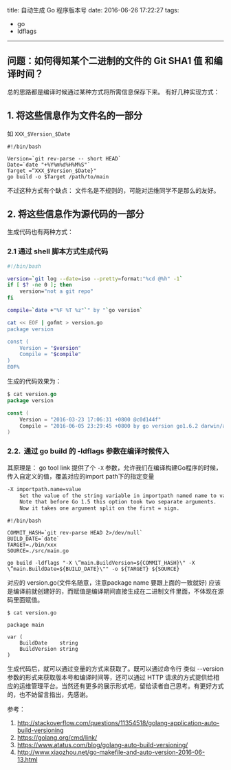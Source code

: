 title: 自动生成 Go 程序版本号
date: 2016-06-26 17:22:27
tags:
- go
- ldflags
---


## 问题：如何得知某个二进制的文件的 Git SHA1 值 和编译时间？ 

总的思路都是编译时候通过某种方式将所需信息保存下来。 
有好几种实现方式： 

## 1. 将这些信息作为文件名的一部分 
如 `XXX_$Version_$Date`

```
#!/bin/bash 

Version=`git rev-parse -- short HEAD` 
Date=`date "+%Y%m%d%H%M%S"` 
Target =“XXX_$Version_$Date}" 
go build -o $Target /path/to/main 
``` 

不过这种方式有个缺点： 文件名是不规则的，可能对运维同学不是那么的友好。 

## 2. 将这些信息作为源代码的一部分 

生成代码也有两种方式： 

### 2.1 通过 shell 脚本方式生成代码 

```bash
#!/bin/bash 

version=`git log --date=iso --pretty=format:"%cd @%h" -1` 
if [ $? -ne 0 ]; then 
    version="not a git repo" 
fi 

compile=`date +"%F %T %z"`" by "`go version` 

cat << EOF | gofmt > version.go 
package version 

const ( 
    Version = "$version" 
    Compile = "$compile" 
) 
EOF% 
``` 

生成的代码效果为： 

```go
$ cat version.go 
package version 

const ( 
    Version = "2016-03-23 17:06:31 +0800 @c0d144f" 
    Compile = "2016-06-05 23:29:45 +0800 by go version go1.6.2 darwin/amd64" 
) 
``` 

### 2.2.  通过 go build 的 -ldflags 参数在编译时候传入 

其原理是： go tool link 提供了个 `-X` 参数，允许我们在编译构建Go程序的时候，传入自定义的值，覆盖对应的import path下的指定变量

```bash
-X importpath.name=value
	Set the value of the string variable in importpath named name to value.
	Note that before Go 1.5 this option took two separate arguments.
	Now it takes one argument split on the first = sign.
```


```
#!/bin/bash

COMMIT_HASH=`git rev-parse HEAD 2>/dev/null` 
BUILD_DATE=`date` 
TARGET=./bin/xxx 
SOURCE=./src/main.go 

go build -ldflags "-X \”main.BuildVersion=${COMMIT_HASH}\" -X \”main.BuildDate=${BUILD_DATE}\"" -o ${TARGET} ${SOURCE} 
``` 

对应的 version.go(文件名随意，注意package name 要跟上面的一致就好) 应该是编译前就创建好的，而赋值是编译期间直接生成在二进制文件里面，不体现在源码里面赋值。 

``` 
$ cat version.go 

package main 

var ( 
    BuildDate    string 
    BuildVersion string
) 
``` 

生成代码后，就可以通过变量的方式来获取了。既可以通过命令行 类似 --version 参数的形式来获取版本号和编译时间等，还可以通过 HTTP 请求的方式提供给相应的运维管理平台。当然还有更多的展示形式吧，留给读者自己思考。有更好方式的，也不妨留言指出，先感谢。


参考：
1. http://stackoverflow.com/questions/11354518/golang-application-auto-build-versioning
2. https://golang.org/cmd/link/
3. https://www.atatus.com/blog/golang-auto-build-versioning/
4. http://www.xiaozhou.net/go-makefile-and-auto-version-2016-06-13.html

